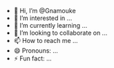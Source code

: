 - 👋 Hi, I’m @Gnamouke
- 👀 I’m interested in ...
- 🌱 I’m currently learning ...
- 💞️ I’m looking to collaborate on ...
- 📫 How to reach me ...
- 😄 Pronouns: ...
- ⚡ Fun fact: ...

<!---
Gnamouke/Gnamouke is a ✨ special ✨ repository because its `README.md` (this file) appears on your GitHub profile.
You can click the Preview link to take a look at your changes.
--->

